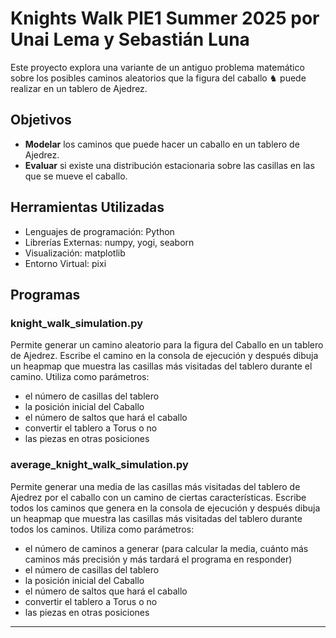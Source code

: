 # Knights Walk PIE1 Summer 2025 por Unai Lema y Sebastián Luna
Este proyecto explora una variante de un antiguo problema matemático sobre los posibles caminos aleatorios que la figura del caballo ♞ puede realizar en un tablero de Ajedrez. 

## Objetivos
- **Modelar** los caminos que puede hacer un caballo en un tablero de Ajedrez.
- **Evaluar** si existe una distribución estacionaria sobre las casillas en las que se mueve el caballo.

## Herramientas Utilizadas

- Lenguajes de programación: Python
- Librerías Externas: numpy, yogi, seaborn
- Visualización: matplotlib
- Entorno Virtual: pixi

## Programas

### knight_walk_simulation.py
Permite generar un camino aleatorio para la figura del Caballo en un tablero de Ajedrez. Escribe el camino en la consola de ejecución y después dibuja un heapmap que muestra las casillas más visitadas del tablero durante el camino. Utiliza como parámetros:
- el número de casillas del tablero
- la posición inicial del Caballo
- el número de saltos que hará el caballo
- convertir el tablero a Torus o no
- las piezas en otras posiciones

### average_knight_walk_simulation.py
Permite generar una media de las casillas más visitadas del tablero de Ajedrez por el caballo con un camino de ciertas características. Escribe todos los caminos que genera en la consola de ejecución y después dibuja un heapmap que muestra las casillas más visitadas del tablero durante todos los caminos. Utiliza como parámetros:
- el número de caminos a generar (para calcular la media, cuánto más caminos más precisión y más tardará el programa en responder)
- el número de casillas del tablero
- la posición inicial del Caballo
- el número de saltos que hará el caballo
- convertir el tablero a Torus o no
- las piezas en otras posiciones

---
